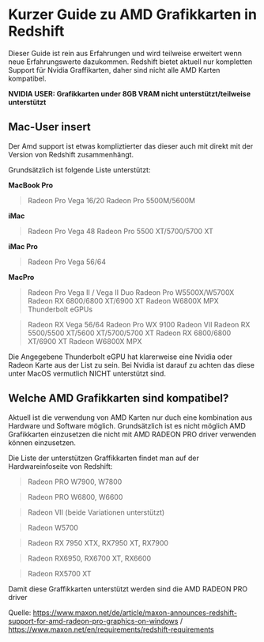 # Kurzer Guide zu AMD Grafikkarten in Redshift
Dieser Guide ist rein aus Erfahrungen und wird teilweise erweitert wenn neue Erfahrungswerte dazukommen.
Redshift bietet aktuell nur kompletten Support für Nvidia Graffikarten, daher sind nicht alle AMD Karten kompatibel.

**NVIDIA USER: Grafikkarten under 8GB VRAM nicht unterstützt/teilweise unterstützt**

## Mac-User insert
Der Amd support ist etwas kompliztierter das dieser auch mit direkt mit der Version von Redshift zusammenhängt.

Grundsätzlich ist folgende Liste unterstützt: 

**MacBook Pro**

> Radeon Pro Vega 16/20
> Radeon Pro 5500M/5600M

**iMac**

> Radeon Pro Vega 48
> Radeon Pro 5500 XT/5700/5700 XT

**iMac Pro**

> Radeon Pro Vega 56/64

**MacPro**

> Radeon Pro Vega II / Vega II Duo
> Radeon Pro W5500X/W5700X
> Radeon RX 6800/6800 XT/6900 XT
> Radeon W6800X MPX
> Thunderbolt eGPUs

> Radeon RX Vega 56/64
> Radeon Pro WX 9100
> Radeon VII
> Radeon RX 5500/5500 XT/5600 XT/5700/5700 XT
> Radeon RX 6800/6800 XT/6900 XT
> Radeon W6800X MPX

Die Angegebene Thunderbolt eGPU hat klarerweise eine Nvidia oder Radeon Karte aus der List zu sein. Bei Nvidia ist darauf zu achten das diese unter MacOS vermutlich NICHT unterstützt sind. 

## Welche AMD Grafikkarten sind kompatibel?
Aktuell ist die verwendung von AMD Karten nur duch eine kombination aus Hardware und Software möglich.
Grundsätzlich ist es nicht möglich AMD Grafikkarten einzusetzen die nicht mit AMD RADEON PRO driver verwenden können einzusetzen. 

  Die Liste der unterstützen Graffikkarten findet man auf der Hardwareinfoseite von Redshift: 
  > Radeon PRO W7900, W7800

  > Radeon PRO W6800, W6600

  > Radeon VII (beide Variationen unterstützt)

  > Radeon W5700

  > Radeon RX 7950 XTX, RX7950 XT, RX7900

  > Radeon RX6950, RX6700 XT, RX6600

  > Radeon RX5700 XT

  Damit diese Graffikkarten unterstützt werden sind die AMD RADEON PRO driver 







Quelle: https://www.maxon.net/de/article/maxon-announces-redshift-support-for-amd-radeon-pro-graphics-on-windows / https://www.maxon.net/en/requirements/redshift-requirements
